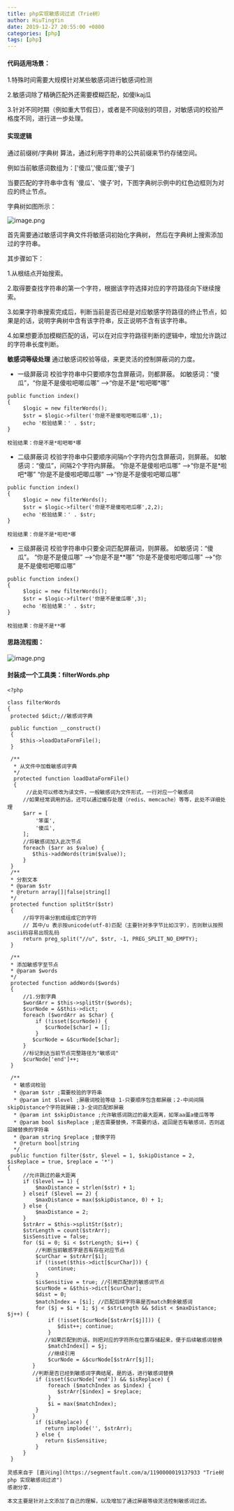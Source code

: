 ```yaml
---
title: php实现敏感词过滤（Trie树）
author: HiuTingYin
date: 2019-12-27 20:55:00 +0800
categories: [php]
tags: [php]
---
```


####    代码适用场景：

1.特殊时间需要大规模针对某些敏感词进行敏感词检测

2.敏感词除了精确匹配外还需要模糊匹配，如傻lkaj瓜

3.针对不同时期（例如重大节假日），或者是不同级别的项目，对敏感词的校验严格度不同，进行进一步处理。

#### 实现逻辑
通过前缀树/字典树 算法，通过利用字符串的公共前缀来节约存储空间。

例如当前敏感词数组为：['傻瓜','傻瓜蛋','傻子']

当要匹配的字符串中含有 '傻瓜'、'傻子'时，下图字典树示例中的红色边框则为对应的终止节点。

字典树如图所示：

![image.png](https://image-static.segmentfault.com/259/120/2591209789-5e0eb5873e7f2_articlex)

首先需要通过敏感词字典文件将敏感词初始化字典树，
然后在字典树上搜索添加过的字符串。

其步骤如下：  

1.从根结点开始搜索。

2.取得要查找字符串的第一个字符，根据该字符选择对应的字符路径向下继续搜索。

3.如果字符串搜索完成后，判断当前是否已经是对应敏感字符路径的终止节点，如果是的话，说明字典树中含有该字符串，反正说明不含有该字符串。

4.如果想要添加模糊匹配的话，可以在对应字符路径判断的逻辑中，增加允许跳过的字符串长度判断。

**敏感词等级处理**
通过敏感词校验等级，来更灵活的控制屏蔽词的力度。
- 一级屏蔽词
  校验字符串中只要顺序包含屏蔽词，则都屏蔽。
  如敏感词：“傻瓜”，“你是不是傻啦吧唧瓜哪” -->“你是不是\*啦吧唧\*哪”
```
public function index()  
{  
     $logic = new filterWords();  
     $str = $logic->filter('你是不是傻啦吧唧瓜哪',1);  
     echo '校验结果：' . $str;  
}
```
```
校验结果：你是不是*啦吧唧*哪
```
- 二级屏蔽词
  校验字符串中只要顺序间隔n个字符内包含屏蔽词，则屏蔽。
  如敏感词：“傻瓜”，间隔2个字符内屏蔽。
  “你是不是傻啦吧瓜哪” -->“你是不是\*啦吧\*哪”
  “你是不是傻啦吧唧瓜哪” -->“你是不是傻啦吧唧瓜哪”
```
public function index()  
{  
     $logic = new filterWords();  
     $str = $logic->filter('你是不是傻啦吧瓜哪',2,2);  
     echo '校验结果：' . $str;  
}
```
```
校验结果：你是不是*啦吧*哪
```
- 三级屏蔽词
  校验字符串中只要全词匹配屏蔽词，则屏蔽。
  如敏感词：“傻瓜”。
  “你是不是傻瓜哪” -->“你是不是\*\*哪”
  “你是不是傻啦吧唧瓜哪” -->“你是不是傻啦吧唧瓜哪”
```
public function index()  
{  
     $logic = new filterWords();  
     $str = $logic->filter('你是不是傻瓜哪',3);  
     echo '校验结果：' . $str;  
}
```
```
校验结果：你是不是**哪
```  

#### 思路流程图：
![image.png](https://image-static.segmentfault.com/489/516/489516922-5e05aa3838fcf_articlex)
  
  
#### 封装成一个工具类：filterWords.php  
```  
<?php  
  
class filterWords  
{  
 protected $dict;//敏感词字典  
  
 public function __construct() 
 { 
    $this->loadDataFormFile();
 }  
 
 /** 
  * 从文件中加载敏感词字典  
  */
  protected function loadDataFormFile() 
  { 
      //此处可以修改为读文件，一般敏感词为文件形式，一行对应一个敏感词  
     //如果经常调用的话，还可以通过缓存处理（redis、memcache）等等，此处不详细处理  
     $arr = [ 
         '笨蛋',  
         '傻瓜',  
     ]; 
     //将敏感词加入此次节点  
     foreach ($arr as $value) { 
        $this->addWords(trim($value)); 
     } 
 }  
 /** 
 * 分割文本  
 * @param $str 
 * @return array[]|false|string[] 
 */ 
 protected function splitStr($str)
 { 
     //将字符串分割成组成它的字符  
     // 其中/u 表示按unicode(utf-8)匹配（主要针对多字节比如汉字），否则默认按照ascii码容易出现乱码  
     return preg_split("//u", $str, -1, PREG_SPLIT_NO_EMPTY); 
 }  
 
 /** 
 * 添加敏感字至节点  
 * @param $words 
 */
 protected function addWords($words) 
 { 
     //1.分割字典  
     $wordArr = $this->splitStr($words);
     $curNode = &$this->dict; 
     foreach ($wordArr as $char) { 
         if (!isset($curNode)) { 
            $curNode[$char] = []; 
         } 
        $curNode = &$curNode[$char]; 
     } 
     //标记到达当前节点完整路径为"敏感词"  
     $curNode['end']++; 
 }  
 
 /**  
  * 敏感词校验  
  * @param $str ;需要校验的字符串  
  * @param int $level ;屏蔽词校验等级 1-只要顺序包含都屏蔽；2-中间间隔skipDistance个字符就屏蔽；3-全词匹配即屏蔽  
  * @param int $skipDistance ;允许敏感词跳过的最大距离，如笨aa蛋a傻瓜等等  
  * @param bool $isReplace ;是否需要替换，不需要的话，返回是否有敏感词，否则返回被替换的字符串  
  * @param string $replace ;替换字符  
  * @return bool|string  
  */
 public function filter($str, $level = 1, $skipDistance = 2, $isReplace = true, $replace = '*')  
{  
     //允许跳过的最大距离  
     if ($level == 1) {  
         $maxDistance = strlen($str) + 1;  
     } elseif ($level == 2) {  
         $maxDistance = max($skipDistance, 0) + 1;  
     } else {  
         $maxDistance = 2;  
     }
     $strArr = $this->splitStr($str); 
     $strLength = count($strArr);
     $isSensitive = false;
     for ($i = 0; $i < $strLength; $i++) {
         //判断当前敏感字是否有存在对应节点  
         $curChar = $strArr[$i]; 
         if (!isset($this->dict[$curChar])) { 
             continue; 
         }
         $isSensitive = true; //引用匹配到的敏感词节点  
         $curNode = &$this->dict[$curChar]; 
         $dist = 0; 
         $matchIndex = [$i]; //匹配后续字符串是否match剩余敏感词  
         for ($j = $i + 1; $j < $strLength && $dist < $maxDistance; $j++) {
             if (!isset($curNode[$strArr[$j]])) { 
                $dist++; continue; 
             } 
            //如果匹配到的话，则把对应的字符所在位置存储起来，便于后续敏感词替换  
             $matchIndex[] = $j; 
             //继续引用  
             $curNode = &$curNode[$strArr[$j]];
        }  
        //判断是否已经到敏感词字典结尾，是的话，进行敏感词替换  
         if (isset($curNode['end']) && $isReplace) { 
             foreach ($matchIndex as $index) { 
                $strArr[$index] = $replace;
             }
             $i = max($matchIndex);
         } 
        } 
         if ($isReplace) { 
            return implode('', $strArr);
         } else { 
            return $isSensitive;
         }
     }
 }  
```

```
灵感来自于 [嘉兴ing](https://segmentfault.com/a/1190000019137933 "Trie树 php 实现敏感词过滤") 
感谢分享.

本文主要是针对上文添加了自己的理解，以及增加了通过屏蔽等级灵活控制敏感词过滤。
```